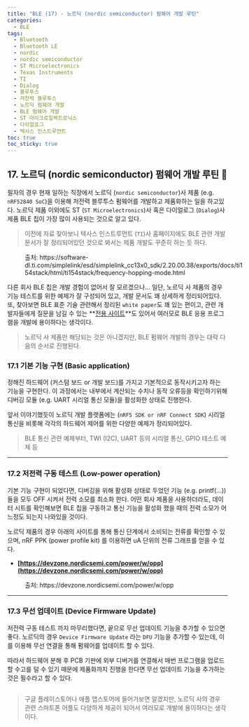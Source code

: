 ```yaml
---
title: "BLE (17) - 노르딕 (nordic semiconductor) 펌웨어 개발 루틴"
categories:
  - BLE
tags:
  - Bluetooth
  - Bluetooth LE
  - nordic
  - nordic semiconductor
  - ST Microelectronics
  - Texas Instruments
  - TI
  - Dialog
  - 블루투스
  - 저전력 블루투스
  - 노르딕 펌웨어 개발
  - BLE 펌웨어 개발
  - ST 마이크로일렉트로닉스
  - 다이얼로그
  - 텍사스 인스트루먼트
toc: true
toc_sticky: true
---
```


## 17. 노르딕 (nordic semiconductor) 펌웨어 개발 루틴 🚋

필자의 경우 현재 일하는 직장에서 노르딕 (`nordic semiconductor`)사 제품 (e.g. `nRF52840 SoC`)을 이용해 저전력 블루투스 펌웨어를 개발하고 제품화하는 일을 하고있다. 노르딕 제품 이외에도 ST (`ST Microelectronics`)사 혹은 다이얼로그 (`Dialog`)사 제품 BLE 칩이 가장 많이 사용되는 것으로 알고 있다.

>이전에 자료 찾아보니 텍사스 인스트루먼트 (`TI`)사 홈페이지에도 BLE 관련 개발 문서가 잘 정리되어있던 것으로 봐서는 제품 개발도 꾸준히 하는 듯 하다.

<figure style="width: 100%" class="align-center">
  <img src="{{ site.url }}{{ site.baseurl }}/assets/images/ble-dev-routine-fig3.png" alt="">
  <figcaption>출처: https://software-dl.ti.com/simplelink/esd/simplelink_cc13x0_sdk/2.20.00.38/exports/docs/ti154stack/html/ti154stack/frequency-hopping-mode.html</figcaption>
</figure>

다른 회사 BLE 칩은 개발 경험이 없어서 잘 모르겠으나... 일단, 노르딕 사 제품의 경우 기능 테스트를 위한 예제가 잘 구성되어 있고, 개발 문서도 꽤 상세하게 정리되어있다. 또, 찾아보면 BLE 표준 기술 관련해서 정리된 `white paper`도 꽤 있는 편이고, 관련 개발자들에게 질문을 남길 수 있는 **[전용 사이트](https://devzone.nordicsemi.com)**도 있어서 여러모로 BLE 응용 프로그램을 개발에 용이하다는 생각이다.

>노르딕 사 제품만 해당되는 것은 아니겠지만, BLE 펌웨어 개발의 경우는 대략 다음의 순서로 진행된다.

### 17.1 기본 기능 구현 (Basic application)

정해진 하드웨어 (커스텀 보드 or 개발 보드)를 가지고 기본적으로 동작시키고자 하는 기능을 구현한다. 이 과정에서는 내부에서 계산되는 수치나 동작 오류등을 확인하기위해 디버깅 모듈 (e.g. UART 시리얼 통신 모듈)을 활성화한 상태로 진행한다.

앞서 이야기했듯이 노르딕 개발 플랫폼에는 (`nRF5 SDK or nRF Connect SDK`) 시리얼 통신을 비롯해 각각의 하드웨어 제어를 위한 다양한 예제가 정리되어있다.

>BLE 통신 관련 예제부터, TWI (I2C), UART 등의 시리얼 통신, GPIO 테스트 예제 등

---

### 17.2 저전력 구동 테스트 (Low-power operation)

기본 기능 구현이 되었다면, 디버깅을 위해 활성화 상태로 두었던 기능 (e.g. printf(...))들을 모두 OFF 시켜서 전력 소모를 최소화 한다. 어떤 회사 제품을 사용하더라도, 데이터 시트를 확인해보면 BLE 칩을 구동하고 통신 기능을 활성화 했을 때의 전력 소모가 어느정도 되는지 나와있을 것이다.

노르딕 제품의 경우 아래의 사이트를 통해 통신 단계에서 소비되는 전류를 확인할 수 있으며, nRF PPK (power profile kit) 를 이용하면 uA 단위의 전류 그래프를 얻을 수 있다.

* **[https://devzone.nordicsemi.com/power/w/opp](https://devzone.nordicsemi.com/power/w/opp)**

<figure style="width: 100%" class="align-center">
  <img src="{{ site.url }}{{ site.baseurl }}/assets/images/ble-dev-routine-fig1.png" alt="">
  <figcaption>출처: https://devzone.nordicsemi.com/power/w/opp</figcaption>
</figure>

---

### 17.3 무선 업데이트 (Device Firmware Update)

저전력 구동 테스트 까지 마무리했다면, 끝으로 무선 업데이트 기능을 추가할 수 있으면 좋다. 노르딕의 경우 `Device Firmware Update` 라는 `DFU` 기능을 추가할 수 있는데, 이를 이용해 무선 연결을 통해 펌웨어를 업데이트 할 수 있다.

따라서 하드웨어 분해 후 PCB 기판에 외부 디버거를 연결해서 매번 프로그램을 업로드할 수고를 덜 수 있기 때문에 제품화까지 진행을 한다면 무선 업데이트 기능을 추가하는 것은 필수라고 할 수 있다.

<figure style="width: 100%" class="align-center">
  <img src="{{ site.url }}{{ site.baseurl }}/assets/images/ble-dev-routine-fig2.png" alt="">
</figure>

>구글 플레이스토어나 애플 앱스토어에 들어가보면 알겠지만, 노르딕 사의 경우 관련 스마트폰 어플도 다양하게 제공이 되어서 여러모로 개발에 용이하다는 생각이다.